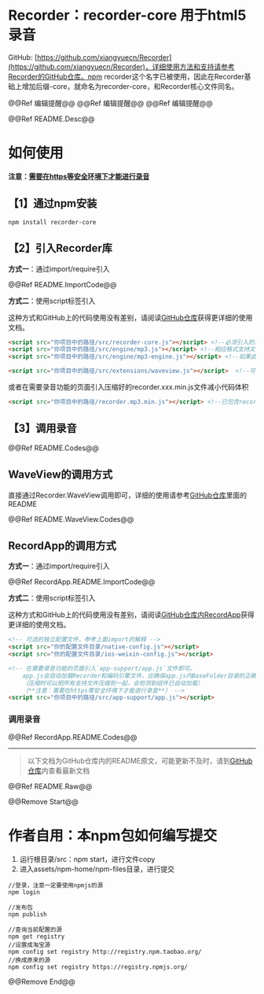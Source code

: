 # Recorder：recorder-core 用于html5录音

GitHub: [https://github.com/xiangyuecn/Recorder](https://github.com/xiangyuecn/Recorder)，详细使用方法和支持请参考Recorder的GitHub仓库。npm recorder这个名字已被使用，因此在Recorder基础上增加后缀-core，就命名为recorder-core，和Recorder核心文件同名。

@@Ref 编辑提醒@@
@@Ref 编辑提醒@@
@@Ref 编辑提醒@@

@@Ref README.Desc@@


# 如何使用

**注意：[需要在https等安全环境下才能进行录音](https://developer.mozilla.org/en-US/docs/Web/API/MediaDevices/getUserMedia#Privacy_and_security)**

## 【1】通过npm安装
```
npm install recorder-core
```

## 【2】引入Recorder库
**方式一**：通过import/require引入

@@Ref README.ImportCode@@

**方式二**：使用script标签引入

这种方式和GitHub上的代码使用没有差别，请阅读[GitHub仓库](https://github.com/xiangyuecn/Recorder)获得更详细的使用文档。
``` html
<script src="你项目中的路径/src/recorder-core.js"></script> <!--必须引入的录音核心-->
<script src="你项目中的路径/src/engine/mp3.js"></script> <!--相应格式支持文件-->
<script src="你项目中的路径/src/engine/mp3-engine.js"></script> <!--如果此格式有额外的编码引擎的话，也要加上-->

<script src="你项目中的路径/src/extensions/waveview.js"></script>  <!--可选的扩展支持项-->
```

或者在需要录音功能的页面引入压缩好的recorder.xxx.min.js文件减小代码体积
``` html
<script src="你项目中的路径/recorder.mp3.min.js"></script> <!--已包含recorder-core和mp3格式支持-->
```

## 【3】调用录音
@@Ref README.Codes@@


## WaveView的调用方式
直接通过Recorder.WaveView调用即可，详细的使用请参考[GitHub仓库](https://github.com/xiangyuecn/Recorder)里面的README

@@Ref README.WaveView.Codes@@


## RecordApp的调用方式
**方式一**：通过import/require引入

@@Ref RecordApp.README.ImportCode@@

**方式二**：使用script标签引入

这种方式和GitHub上的代码使用没有差别，请阅读[GitHub仓库内RecordApp](https://github.com/xiangyuecn/Recorder/tree/master/app-support-sample)获得更详细的使用文档。
``` html
<!-- 可选的独立配置文件，参考上面import的解释 -->
<script src="你的配置文件目录/native-config.js"></script>
<script src="你的配置文件目录/ios-weixin-config.js"></script>

<!-- 在需要录音功能的页面引入`app-support/app.js`文件即可。
    app.js会自动加载Recorder和编码引擎文件，应确保app.js内BaseFolder目录的正确性。
    （压缩时可以把所有支持文件压缩到一起，会检测到组件已自动加载）
    （**注意：需要在https等安全环境下才能进行录音**） -->
<script src="你项目中的路径/src/app-support/app.js"></script>
```

### 调用录音
@@Ref RecordApp.README.Codes@@


--------
> 以下文档为GitHub仓库内的README原文，可能更新不及时，请到[GitHub仓库](https://github.com/xiangyuecn/Recorder)内查看最新文档

@@Ref README.Raw@@


@@Remove Start@@
# 作者自用：本npm包如何编写提交

1. 运行根目录/src：npm start，进行文件copy
2. 进入assets/npm-home/npm-files目录，进行提交

```
//登录，注意一定要使用npmjs的源
npm login

//发布包
npm publish

//查询当前配置的源
npm get registry
//设置成淘宝源
npm config set registry http://registry.npm.taobao.org/
//换成原来的源
npm config set registry https://registry.npmjs.org/
```
@@Remove End@@